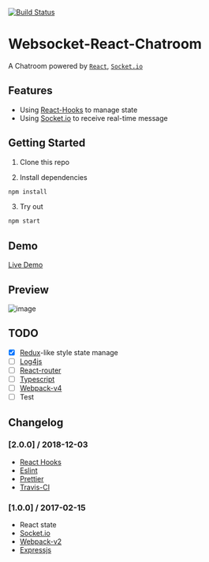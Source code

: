 [![Build Status](https://travis-ci.org/ymyqwe/Websocket-React-Chatroom.svg?branch=master)](https://travis-ci.org/ymyqwe/Websocket-React-Chatroom)

# Websocket-React-Chatroom

A Chatroom powered by [`React`](https://reactjs.org/), [`Socket.io`](https://socket.io/)

## Features

- Using [React-Hooks](https://reactjs.org/docs/hooks-intro.html) to manage state
- Using [Socket.io](https://socket.io/) to receive real-time message

## Getting Started

1. Clone this repo

2. Install dependencies

```bash
npm install
```

3. Try out

```bash
npm start
```

## Demo

[Live Demo](http://chat.yumingyuan.me)

## Preview

![image](https://github.com/ymyqwe/Websocket-React-Chatroom/raw/master/chat.gif)

## TODO
- [x] [Redux](https://github.com/reduxjs/redux)-like style state manage
- [ ] [Log4js](https://github.com/log4js-node/log4js-node)
- [ ] [React-router](https://github.com/ReactTraining/react-router)
- [ ] [Typescript](https://github.com/Microsoft/TypeScript)
- [ ] [Webpack-v4](https://github.com/webpack/webpack)
- [ ] Test

## Changelog
### [2.0.0] / 2018-12-03

- [React Hooks](https://reactjs.org/docs/hooks-intro.html)
- [Eslint](https://github.com/eslint/eslint)
- [Prettier](https://github.com/prettier/prettier)
- [Travis-CI](https://travis-ci.org/)

### [1.0.0] / 2017-02-15

- React state
- [Socket.io](https://socket.io/)
- [Webpack-v2](https://github.com/webpack/webpack)
- [Expressjs](https://github.com/expressjs/express)